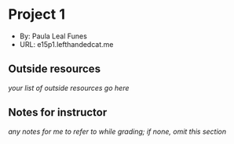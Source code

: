 # Project 1
+ By: Paula Leal Funes
+ URL: e15p1.lefthandedcat.me

## Outside resources
*your list of outside resources go here*

## Notes for instructor
*any notes for me to refer to while grading; if none, omit this section*
